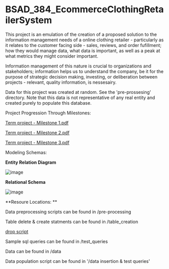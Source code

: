 # BSAD_384_EcommerceClothingRetailerSystem

This project is an emulation of the creation of a proposed solution to the information management needs 
of a online clothing retailer - particularly as it relates to the customer facing side - sales, reviews, 
and order fufillment; how they would manage data, what data is important, as well as a peak at what metrics 
they might consider important.

Information management of this nature is crucial to organizations and stakeholders; information helps 
us to understand the company, be it for the purpose of strategic decision making, investing, or deliberation between
projects - relevant, quality information, is nessesairy. 

Data for this project was created at random. See the 'pre-prossesing' directory. Note that this data is not 
representative of any real entity and created purely to populate this database.


Project Progression Through Milestones:

[Term project - Milestone 1.pdf](https://github.com/user-attachments/files/19449956/BSAD.384.Term.Assignment.-.Milestone.1.pdf)

[Term project - Milestone 2.pdf](https://github.com/user-attachments/files/19449922/Term.project.-.Milestone.2.pdf)

[Term project - Milestone 3.pdf](https://github.com/user-attachments/files/19450006/_Term.project.-.Milestone.3.pdf)


Modeling Schemas:

**Entity Relation Diagram**

![image](https://github.com/user-attachments/assets/bf6def4d-fcda-407d-9c38-2c3c3aff94ac)


**Relational Schema**

![image](https://github.com/user-attachments/assets/e88c5185-1084-4796-953b-647e4beef47c)


**Resoure Locations: **

Data preprocessing scripts can be found in /pre-processing

Table delete & create statments can be found in /table_creation

[drop script](https://github.com/BSAD_384_EcommerceClothingRetailerSystem/table_creation/drop_script.sql)



Sample sql queries can be found in /test_queries

Data can be found in /data

Data population script can be found in '/data insertion & test queries'




